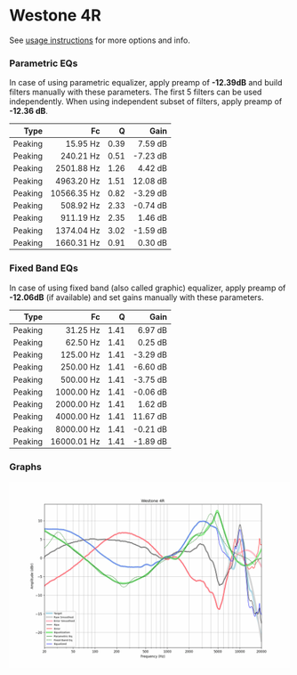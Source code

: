 # Westone 4R
See [usage instructions](https://github.com/jaakkopasanen/AutoEq#usage) for more options and info.

### Parametric EQs
In case of using parametric equalizer, apply preamp of **-12.39dB** and build filters manually
with these parameters. The first 5 filters can be used independently.
When using independent subset of filters, apply preamp of **-12.36 dB**.

| Type    | Fc          |    Q | Gain     |
|--------:|------------:|-----:|---------:|
| Peaking | 15.95 Hz    | 0.39 | 7.59 dB  |
| Peaking | 240.21 Hz   | 0.51 | -7.23 dB |
| Peaking | 2501.88 Hz  | 1.26 | 4.42 dB  |
| Peaking | 4963.20 Hz  | 1.51 | 12.08 dB |
| Peaking | 10566.35 Hz | 0.82 | -3.29 dB |
| Peaking | 508.92 Hz   | 2.33 | -0.74 dB |
| Peaking | 911.19 Hz   | 2.35 | 1.46 dB  |
| Peaking | 1374.04 Hz  | 3.02 | -1.59 dB |
| Peaking | 1660.31 Hz  | 0.91 | 0.30 dB  |

### Fixed Band EQs
In case of using fixed band (also called graphic) equalizer, apply preamp of **-12.06dB**
(if available) and set gains manually with these parameters.

| Type    | Fc          |    Q | Gain     |
|--------:|------------:|-----:|---------:|
| Peaking | 31.25 Hz    | 1.41 | 6.97 dB  |
| Peaking | 62.50 Hz    | 1.41 | 0.25 dB  |
| Peaking | 125.00 Hz   | 1.41 | -3.29 dB |
| Peaking | 250.00 Hz   | 1.41 | -6.60 dB |
| Peaking | 500.00 Hz   | 1.41 | -3.75 dB |
| Peaking | 1000.00 Hz  | 1.41 | -0.06 dB |
| Peaking | 2000.00 Hz  | 1.41 | 1.62 dB  |
| Peaking | 4000.00 Hz  | 1.41 | 11.67 dB |
| Peaking | 8000.00 Hz  | 1.41 | -0.21 dB |
| Peaking | 16000.01 Hz | 1.41 | -1.89 dB |

### Graphs
![](./Westone%204R.png)